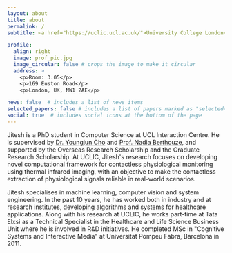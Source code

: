 ```yaml
---
layout: about
title: about
permalink: /
subtitle: <a href="https://uclic.ucl.ac.uk/">University College London</a>. Address. Contacts. Moto. Etc.

profile:
  align: right
  image: prof_pic.jpg
  image_circular: false # crops the image to make it circular
  address: >
    <p>Room: 3.05</p>
    <p>169 Euston Road</p>
    <p>London, UK, NW1 2AE</p>

news: false  # includes a list of news items
selected_papers: false # includes a list of papers marked as "selected={true}"
social: true  # includes social icons at the bottom of the page
---
```


Jitesh is a PhD student in Computer Science at UCL Interaction Centre. He is supervised by [Dr. Youngjun Cho](https://youngjuncho.com/) and [Prof. Nadia Berthouze](https://uclic.ucl.ac.uk/people/nadia-berthouze), and supported by the Overseas Research Scholarship and the Graduate Research Scholarship. At UCLIC, Jitesh's research focuses on developing novel computational framework for contactless physiological monitoring using thermal infrared imaging, with an objective to make the contactless extraction of physiological signals reliable in real-world scenarios.

Jitesh specialises in machine learning, computer vision and system engineering. In the past 10 years, he has worked both in industry and at research institutes, developing algorithms and systems for healthcare applications. Along with his research at UCLIC, he works part-time at Tata Elxsi as a Technical Specialist in the Healthcare and Life Science Business Unit where he is involved in R&D initiatives. He completed MSc in "Cognitive Systems and Interactive Media" at Universitat Pompeu Fabra, Barcelona in 2011.

<!-- Put your address / P.O. box / other info right below your picture. You can also disable any these elements by editing `profile` property of the YAML header of your `_pages/about.md`. Edit `_bibliography/papers.bib` and Jekyll will render your [publications page](/al-folio/publications/) automatically.

Link to your social media connections, too. This theme is set up to use [Font Awesome icons](http://fortawesome.github.io/Font-Awesome/) and [Academicons](https://jpswalsh.github.io/academicons/), like the ones below. Add your Facebook, Twitter, LinkedIn, Google Scholar, or just disable all of them. -->
